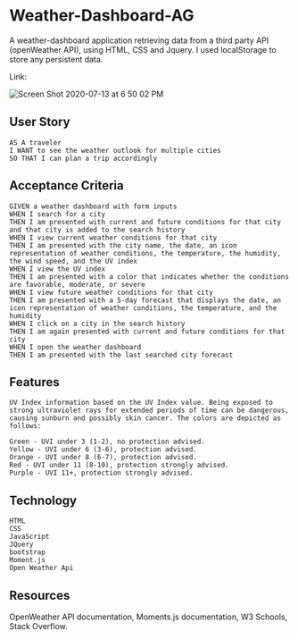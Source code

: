 # Weather-Dashboard-AG

A weather-dashboard application retrieving data from a third party API (openWeather API), using HTML, CSS and Jquery. I used localStorage to store any persistent data.


Link:

![Screen Shot 2020-07-13 at 6 50 02 PM](https://user-images.githubusercontent.com/65183415/87361237-c5c43780-c539-11ea-9b57-25be063e313d.png)



## User Story

```
AS A traveler
I WANT to see the weather outlook for multiple cities
SO THAT I can plan a trip accordingly
```

## Acceptance Criteria

```
GIVEN a weather dashboard with form inputs
WHEN I search for a city
THEN I am presented with current and future conditions for that city and that city is added to the search history
WHEN I view current weather conditions for that city
THEN I am presented with the city name, the date, an icon representation of weather conditions, the temperature, the humidity, the wind speed, and the UV index
WHEN I view the UV index
THEN I am presented with a color that indicates whether the conditions are favorable, moderate, or severe
WHEN I view future weather conditions for that city
THEN I am presented with a 5-day forecast that displays the date, an icon representation of weather conditions, the temperature, and the humidity
WHEN I click on a city in the search history
THEN I am again presented with current and future conditions for that city
WHEN I open the weather dashboard
THEN I am presented with the last searched city forecast
```
## Features
```
UV Index information based on the UV Index value. Being exposed to strong ultraviolet rays for extended periods of time can be dangerous, causing sunburn and possibly skin cancer. The colors are depicted as follows:

Green - UVI under 3 (1-2), no protection advised.
Yellow - UVI under 6 (3-6), protection advised.
Orange - UVI under 8 (6-7), protection advised.
Red - UVI under 11 (8-10), protection strongly advised.
Purple - UVI 11+, protection strongly advised.
```
## Technology
```
HTML
CSS
JavaScript
JQuery
bootstrap
Moment.js
Open Weather Api
```
## Resources

OpenWeather API documentation,
Moments.js documentation, 
W3 Schools,
Stack Overflow.